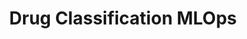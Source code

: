 ---
title: Drug Classification MLOps
emoji: 🌖
colorFrom: yellow
colorTo: blue
sdk: gradio
sdk_version: 5.37.0
app_file: app.py
pinned: false
license: apache-2.0
short_description: Datacamps intro to MLOps
---